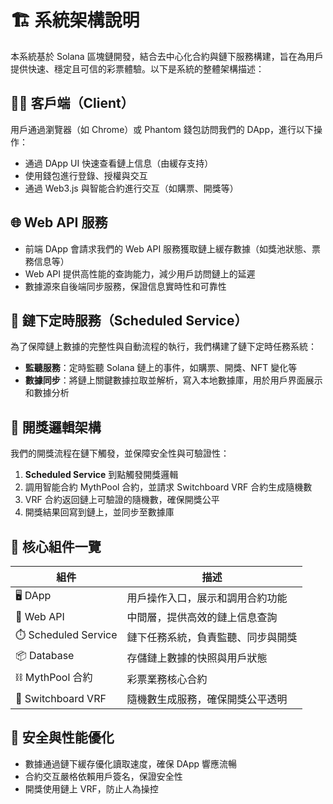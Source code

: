 # 🏗️ 系統架構說明

本系統基於 Solana 區塊鏈開發，結合去中心化合約與鏈下服務構建，旨在為用戶提供快速、穩定且可信的彩票體驗。以下是系統的整體架構描述：

## 🧑‍💻 客戶端（Client）

用戶通過瀏覽器（如 Chrome）或 Phantom 錢包訪問我們的 DApp，進行以下操作：

- 通過 DApp UI 快速查看鏈上信息（由緩存支持）
- 使用錢包進行登錄、授權與交互
- 通過 Web3.js 與智能合約進行交互（如購票、開獎等）

## 🌐 Web API 服務

- 前端 DApp 會請求我們的 Web API 服務獲取鏈上緩存數據（如獎池狀態、票務信息等）
- Web API 提供高性能的查詢能力，減少用戶訪問鏈上的延遲
- 數據源來自後端同步服務，保證信息實時性和可靠性

## 🔄 鏈下定時服務（Scheduled Service）

為了保障鏈上數據的完整性與自動流程的執行，我們構建了鏈下定時任務系統：

- **監聽服務**：定時監聽 Solana 鏈上的事件，如購票、開獎、NFT 變化等
- **數據同步**：將鏈上關鍵數據拉取並解析，寫入本地數據庫，用於用戶界面展示和數據分析

## 🎲 開獎邏輯架構

我們的開獎流程在鏈下觸發，並保障安全性與可驗證性：

1. **Scheduled Service** 到點觸發開獎邏輯
2. 調用智能合約 MythPool 合約，並請求 Switchboard VRF 合約生成隨機數
3. VRF 合約返回鏈上可驗證的隨機數，確保開獎公平
4. 開獎結果回寫到鏈上，並同步至數據庫

## 🧱 核心組件一覽

| 組件              | 描述                          |
|------------------|-----------------------------|
| 🖥️ DApp         | 用戶操作入口，展示和調用合約功能 |
| 🔌 Web API      | 中間層，提供高效的鏈上信息查詢   |
| ⏱️ Scheduled Service | 鏈下任務系統，負責監聽、同步與開獎 |
| 📦 Database     | 存儲鏈上數據的快照與用戶狀態    |
| ⛓️ MythPool 合約 | 彩票業務核心合約                 |
| 🎰 Switchboard VRF | 隨機數生成服務，確保開獎公平透明   |

## 🔐 安全與性能優化

- 數據通過鏈下緩存優化讀取速度，確保 DApp 響應流暢
- 合約交互嚴格依賴用戶簽名，保證安全性
- 開獎使用鏈上 VRF，防止人為操控